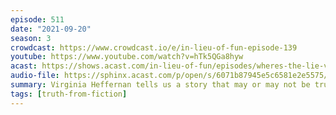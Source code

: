 ```yaml
---
episode: 511
date: "2021-09-20"
season: 3
crowdcast: https://www.crowdcast.io/e/in-lieu-of-fun-episode-139
youtube: https://www.youtube.com/watch?v=hTk5QGa8hyw
acast: https://shows.acast.com/in-lieu-of-fun/episodes/wheres-the-lie-virginia-heffernan
audio-file: https://sphinx.acast.com/p/open/s/6071b87945e5c6581e2e5575/e/614b9d9a29d566001531b42f/media.mp3
summary: Virginia Heffernan tells us a story that may or may not be true
tags: [truth-from-fiction]
---
```

